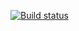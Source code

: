 [![Build status](https://ci.appveyor.com/api/projects/status/j3bsn0wrgaiedtxg?svg=true)](https://ci.appveyor.com/project/RomanEasyRun/postmanecho)
